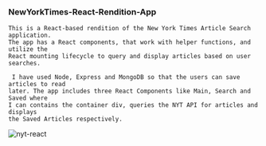  ### NewYorkTimes-React-Rendition-App
    
    This is a React-based rendition of the New York Times Article Search application. 
    The app has a React components, that work with helper functions, and utilize the 
    React mounting lifecycle to query and display articles based on user searches.
    
     I have used Node, Express and MongoDB so that the users can save articles to read
    later. The app includes three React Components like Main, Search and Saved where 
    I can contains the container div, queries the NYT API for articles and displays 
    the Saved Articles respectively.
    
![nyt-react](https://user-images.githubusercontent.com/23619819/27263789-de461202-543e-11e7-97d7-d6e5ca3c13be.png)

